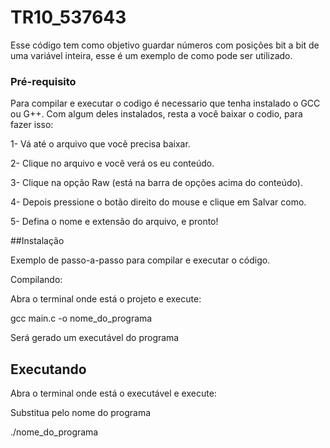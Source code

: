 # TR10_537643

Esse código tem como objetivo guardar números com posições bit a bit de uma variável inteira, esse é um exemplo de como pode ser utilizado.

### Pré-requisito

Para compilar e executar o codigo é necessario que tenha instalado o GCC ou G++.
Com algum deles instalados, resta a você baixar o codio, para fazer isso:

1- Vá até o arquivo que você precisa baixar.

2- Clique no arquivo e você verá os eu conteúdo.

3- Clique na opção Raw (está na barra de opções acima do conteúdo).

4- Depois pressione o botão direito do mouse  e clique em Salvar como.

5- Defina o nome e extensão do arquivo, e pronto!

##Instalação
 
Exemplo de passo-a-passo para compilar e executar o código.

Compilando:

Abra o terminal onde está o projeto e execute:

gcc main.c -o nome_do_programa

Será gerado um executável do programa

## Executando

Abra o terminal onde está o executável e execute:

Substitua pelo nome do programa

./nome_do_programa


